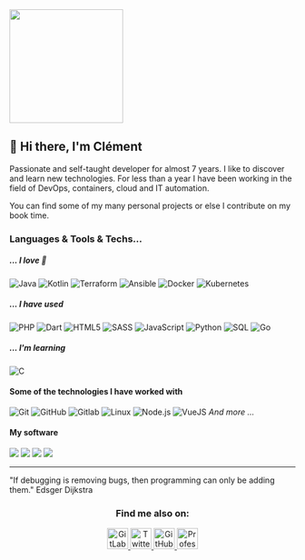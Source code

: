 <img height="200" src="https://i.imgur.com/JVJLtmZ.gif">

## 👋 Hi there, I'm Clément

Passionate and self-taught developer for almost 7 years. I like to discover and learn new technologies.
For less than a year I have been working in the field of DevOps, containers, cloud and IT automation.

You can find some of my many personal projects or else I contribute on my book time.

### Languages & Tools & Techs...

##### _... I love 💙_

![Java](https://img.shields.io/badge/-Java-gray?style=for-the-badge&logo=java)
![Kotlin](https://img.shields.io/badge/-Kotlin-gray?style=for-the-badge&logo=kotlin)
![Terraform](https://img.shields.io/badge/-Terraform-gray?style=for-the-badge&logo=terraform)
![Ansible](https://img.shields.io/badge/-Ansible-gray?style=for-the-badge&logo=ansible)
![Docker](https://img.shields.io/badge/-Docker-gray?style=for-the-badge&logo=Docker)
![Kubernetes](https://img.shields.io/badge/-Kubernetes-gray?style=for-the-badge&logo=kubernetes)


##### _... I have used_

![PHP](https://img.shields.io/badge/-PHP-gray?style=for-the-badge&logo=php)
![Dart](https://img.shields.io/badge/-Dart-gray?style=for-the-badge&logo=dart)
![HTML5](https://img.shields.io/badge/-HTML5-gray?style=for-the-badge&logo=html5)
![SASS](https://img.shields.io/badge/-SASS-gray?style=for-the-badge&logo=sass)
![JavaScript](https://img.shields.io/badge/-JavaScript-gray?style=for-the-badge&logo=javascript)
![Python](https://img.shields.io/badge/-Python-gray?style=for-the-badge&logo=python)
![SQL](https://img.shields.io/badge/-SQL-gray?style=for-the-badge&logo=postgresql)
![Go](https://img.shields.io/badge/-Go-gray?style=for-the-badge&logo=Go)

##### _... I'm learning_
![C](https://img.shields.io/badge/-C-gray?style=for-the-badge&logo=c)


#### Some of the technologies I have worked with
![Git](https://img.shields.io/badge/-Git-363636?style=for-the-badge&logo=git&logoColor=F05032)
![GitHub](https://img.shields.io/badge/-GitHub-363636?style=for-the-badge&logo=github&logoColor=FFFFFF)
![Gitlab](https://img.shields.io/badge/-Gitlab-363636?style=for-the-badge&logo=gitlab&logoColor=FFFFFF)
![Linux](https://img.shields.io/badge/-Linux-363636?style=for-the-badge&logo=linux&logoColor=FCC624)
![Node.js](https://img.shields.io/badge/-Node.js-363636?style=for-the-badge&logo=node.js&logoColor=339933)
![VueJS](https://img.shields.io/badge/-VueJS-363636?style=for-the-badge&logo=vue.js&logoColor=61DAFB)
_And more ..._

#### My software 
<p>
  <img src="https://img.shields.io/badge/-IntelliJ-0d0d0d?style=for-the-badge&logo=IntelliJ-IDEA&logoColor=ffffff" />
  <img src="https://img.shields.io/badge/-VsCode-0d0d0d?style=for-the-badge&logo=Visual-Studio-Code&logoColor=0083D0" />
  <img src="https://img.shields.io/badge/-JetBrains IDE-0d0d0d?style=for-the-badge&logo=Jetbrains" />
    <img src="https://img.shields.io/badge/-Fedora-0d0d0d?style=for-the-badge&logo=fedora" />
</p>

___

"If debugging is removing bugs, then programming can only be adding them."
Edsger Dijkstra

<h3 align="center">Find me also on:</h3>

<p align="center">
  <a href="https://gitlab.com/Cleymax">
    <img height="37" src="https://img.icons8.com/color/48/000000/gitlab.png" alt="GitLab link to profile" />
  </a>
  <a href="https://twitter.com/Cleymax">
    <img height="37" src="https://img.icons8.com/color/48/000000/twitter.png" alt="Twitter link to profile" />
  </a>
  <a href="https://github.com/Cleymax">
    <img height="37" src="https://img.icons8.com/color/48/000000/github.png" alt="GitHub link to profile" />
  </a>
  <a href="mailto:contact@clementperrin.fr">
    <img height="37" src="https://img.icons8.com/color/48/000000/gmail.png" alt="Professional Email" />
  </a>
</p>

